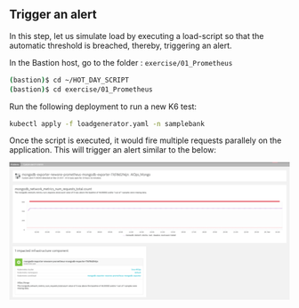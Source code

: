 ## Trigger an alert
In this step, let us simulate load by executing a load-script so that the automatic threshold is breached, thereby, triggering an alert.

In the Bastion host, go to the folder : `exercise/01_Prometheus`
   ```bash
   (bastion)$ cd ~/HOT_DAY_SCRIPT
   (bastion)$ cd exercise/01_Prometheus
   ```
Run the following deployment to run a new K6 test:
```sh
kubectl apply -f loadgenerator.yaml -n samplebank
```

Once the script is executed, it would fire multiple requests parallely on the application. This will trigger an alert similar to the below:

![image](../../../assets/images/alert1.png)

